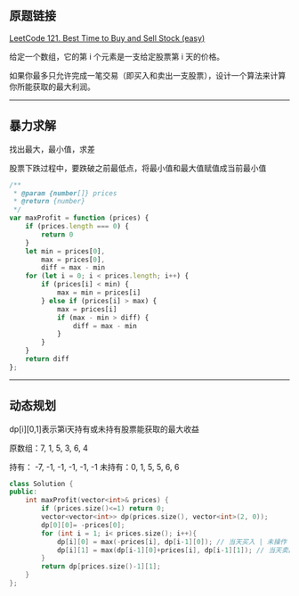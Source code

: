 ## 原题链接

[LeetCode 121. Best Time to Buy and Sell Stock (easy)](https://leetcode-cn.com/problems/best-time-to-buy-and-sell-stock/)

给定一个数组，它的第 i 个元素是一支给定股票第 i 天的价格。

如果你最多只允许完成一笔交易（即买入和卖出一支股票），设计一个算法来计算你所能获取的最大利润。

---

## 暴力求解

找出最大，最小值，求差

股票下跌过程中，要跌破之前最低点，将最小值和最大值赋值成当前最小值

```javascript
/**
 * @param {number[]} prices
 * @return {number}
 */
var maxProfit = function (prices) {
    if (prices.length === 0) {
        return 0
    }
    let min = prices[0],
        max = prices[0],
        diff = max - min
    for (let i = 0; i < prices.length; i++) {
        if (prices[i] < min) {
            max = min = prices[i]
        } else if (prices[i] > max) {
            max = prices[i]
            if (max - min > diff) {
                diff = max - min
            }
        }
    }
    return diff
};
```

---

## 动态规划

dp[i][0,1]表示第i天持有或未持有股票能获取的最大收益

原数组：7,  1,  5,  3,  6,  4

持有： -7, -1, -1, -1, -1, -1
未持有：0,  1,  5,  5,  6,  6

```cpp
class Solution {
public:
    int maxProfit(vector<int>& prices) {
        if (prices.size()<=1) return 0;
        vector<vector<int>> dp(prices.size(), vector<int>(2, 0));
        dp[0][0]= -prices[0];
        for (int i = 1; i< prices.size(); i++){
            dp[i][0] = max(-prices[i], dp[i-1][0]); // 当天买入 | 未操作
            dp[i][1] = max(dp[i-1][0]+prices[i], dp[i-1][1]); // 当天卖出 | 未操作
        }
        return dp[prices.size()-1][1];
    }
};
```
